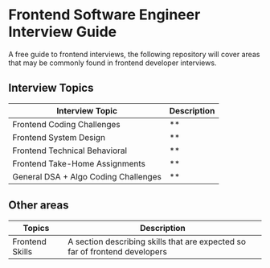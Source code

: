 # Frontend Software Engineer Interview Guide

A free guide to frontend interviews, the following repository will cover areas that may be commonly found in frontend developer interviews.

## Interview Topics

| Interview Topic| Description |
|----|---|
|Frontend Coding Challenges| **|
|Frontend System Design| **|
|Frontend Technical Behavioral| **|
|Frontend Take-Home Assignments| **|
|General DSA + Algo Coding Challenges| **|

## Other areas

| Topics| Description |
|----|---|
|Frontend Skills| A section describing skills that are expected so far of frontend developers|